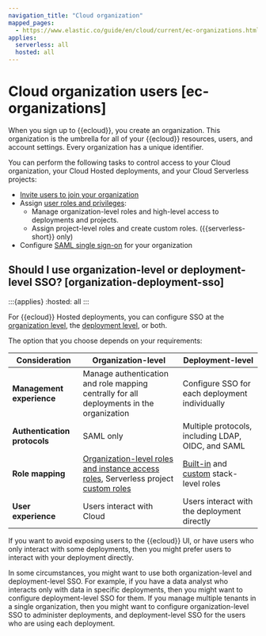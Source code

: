 ```yaml
---
navigation_title: "Cloud organization"
mapped_pages:
  - https://www.elastic.co/guide/en/cloud/current/ec-organizations.html
applies:
  serverless: all
  hosted: all
---
```


# Cloud organization users [ec-organizations]

When you sign up to {{ecloud}}, you create an organization. This organization is the umbrella for all of your {{ecloud}} resources, users, and account settings. Every organization has a unique identifier.

You can perform the following tasks to control access to your Cloud organization, your Cloud Hosted deployments, and your Cloud Serverless projects:

* [Invite users to join your organization](/deploy-manage/users-roles/cloud-organization/manage-users.md)
* Assign [user roles and privileges](/deploy-manage/users-roles/cloud-organization/user-roles.md): 
  * Manage organization-level roles and high-level access to deployments and projects. 
  * Assign project-level roles and create custom roles. ({{serverless-short}} only)
* Configure [SAML single sign-on](/deploy-manage/users-roles/cloud-organization/configure-saml-authentication.md) for your organization


## Should I use organization-level or deployment-level SSO? [organization-deployment-sso] 

:::{applies}
:hosted: all
:::

For {{ecloud}} Hosted deployments, you can configure SSO at the [organization level](/deploy-manage/users-roles/cloud-organization/configure-saml-authentication.md), the [deployment level](/deploy-manage/users-roles/cluster-or-deployment-auth.md), or both. 

The option that you choose depends on your requirements:

| Consideration | Organization-level | Deployment-level |
| --- | --- | --- |
| **Management experience** | Manage authentication and role mapping centrally for all deployments in the organization | Configure SSO for each deployment individually |
| **Authentication protocols** | SAML only | Multiple protocols, including LDAP, OIDC, and SAML |
| **Role mapping** | [Organization-level roles and instance access roles](../../../deploy-manage/users-roles/cloud-organization/user-roles.md), Serverless project [custom roles](https://docs.elastic.co/serverless/custom-roles.md) | [Built-in](../../../deploy-manage/users-roles/cluster-or-deployment-auth/built-in-roles.md) and [custom](../../../deploy-manage/users-roles/cluster-or-deployment-auth/defining-roles.md) stack-level roles |
| **User experience** | Users interact with Cloud | Users interact with the deployment directly |

If you want to avoid exposing users to the {{ecloud}} UI, or have users who only interact with some deployments, then you might prefer users to interact with your deployment directly.

In some circumstances, you might want to use both organization-level and deployment-level SSO. For example, if you have a data analyst who interacts only with data in specific deployments, then you might want to configure deployment-level SSO for them. If you manage multiple tenants in a single organization, then you might want to configure organization-level SSO to administer deployments, and deployment-level SSO for the users who are using each deployment.
